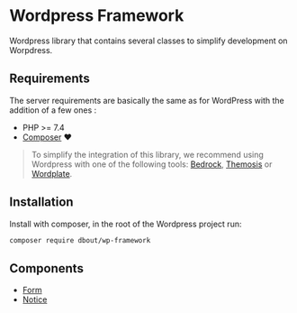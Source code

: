 # Wordpress Framework

Wordpress library that contains several classes to simplify development on Worpdress.

## Requirements

The server requirements are basically the same as for WordPress with the addition of a few ones :

- PHP >= 7.4
- [Composer](https://getcomposer.org/) ❤️

> To simplify the integration of this library, we recommend using Wordpress with one of the following tools: [Bedrock](https://roots.io/bedrock/), [Themosis](https://framework.themosis.com/) or [Wordplate](https://github.com/wordplate/wordplate#readme).

## Installation

Install with composer, in the root of the Wordpress project run:

```bash
composer require dbout/wp-framework
```

## Components

- [Form](doc/components/form.md)
- [Notice](doc/components/notice.md)
